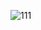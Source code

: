 ![111](https://github.com/piccolo-gatto/computer_vision/assets/108530800/e5e8e8c3-0a3a-4ec2-ad66-fbfa58afa20a)
